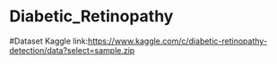 # Diabetic_Retinopathy

#Dataset Kaggle link:https://www.kaggle.com/c/diabetic-retinopathy-detection/data?select=sample.zip
